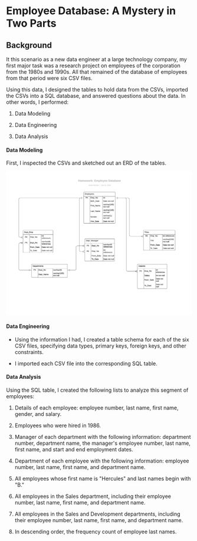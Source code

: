 # Employee Database: A Mystery in Two Parts

## Background

It this scenario as a new data engineer at a large technology company, my first major task was a research project on employees of the corporation from the 1980s and 1990s. All that remained of the database of employees from that period were six CSV files.

Using this data, I designed the tables to hold data from the CSVs, imported the CSVs into a SQL database, and answered questions about the data. In other words, I performed:

1. Data Modeling

2. Data Engineering

3. Data Analysis

#### Data Modeling

First, I inspected the CSVs and sketched out an ERD of the tables. 

![ERD](ERD.png)

#### Data Engineering

* Using the information I had, I created a table schema for each of the six CSV files, specifying data types, primary keys, foreign keys, and other constraints.

* I imported each CSV file into the corresponding SQL table.

#### Data Analysis

Using the SQL table, I created the following lists to analyze this segment of employees:

1. Details of each employee: employee number, last name, first name, gender, and salary.

2. Employees who were hired in 1986.

3. Manager of each department with the following information: department number, department name, the manager's employee number, last name, first name, and start and end employment dates.

4. Department of each employee with the following information: employee number, last name, first name, and department name.

5. All employees whose first name is "Hercules" and last names begin with "B."

6. All employees in the Sales department, including their employee number, last name, first name, and department name.

7. All employees in the Sales and Development departments, including their employee number, last name, first name, and department name.

8. In descending order, the frequency count of employee last names.
